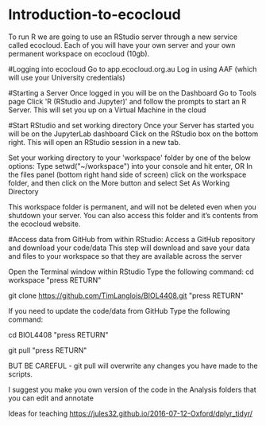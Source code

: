# Introduction-to-ecocloud


To run R we are going to use an RStudio server through a new service called ecocloud.
Each of you will have your own server and your own permanent workspace on ecocloud (10gb).



#Logging into ecocloud
Go to app.ecocloud.org.au
Log in using AAF (which will use your University credentials)

#Starting a Server
Once logged in you will be on the Dashboard
Go to Tools page
Click 'R (RStudio and Jupyter)' and follow the prompts to start an R Server. This will set you up on a Virtual Machine in the cloud


#Start RStudio and set working directory
Once your Server has started you will be on the JupyterLab dashboard
Click on the RStudio box on the bottom right. This will open an RStudio session in a new tab.

Set your working directory to your 'workspace' folder by one of the below options:
Type setwd("~/workspace") into your console and hit enter, 
OR
In the files panel (bottom right hand side of screen) click on the workspace folder, and then click on the More button and select Set As Working Directory

This workspace folder is permanent, and will not be deleted even when you shutdown your server. You can also access this folder and it’s contents from the ecocloud website.


#Access data from GitHub from within RStudio:
Access a GitHub repository and download your code/data
This step will download and save your data and files to your workspace so that they are available across the server

Open the Terminal window within RStudio
Type the following command:
cd workspace  "press RETURN"

git clone https://github.com/TimLanglois/BIOL4408.git "press RETURN"



If you need to update the code/data from GitHub
Type the following command:

cd BIOL4408 "press RETURN"

git pull "press RETURN"



BUT BE CAREFUL - git pull will overwrite any changes you have made to the scripts.

I suggest you make you own version of the code in the Analysis folders that you can edit and annotate


Ideas for teaching
https://jules32.github.io/2016-07-12-Oxford/dplyr_tidyr/

